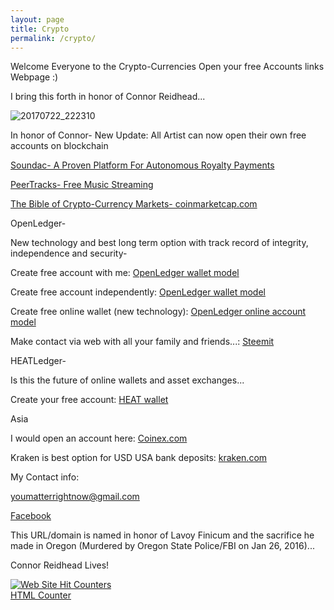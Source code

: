 ```yaml
---
layout: page
title: Crypto
permalink: /crypto/
---
```


Welcome Everyone to the Crypto-Currencies Open your free Accounts links Webpage :)

I bring this forth in honor of Connor Reidhead...

![20170722_222310](https://user-images.githubusercontent.com/17059350/46913610-50879500-cf56-11e8-898f-03727b339a9e.jpg)

In honor of Connor- New Update:  All Artist can now open their own free accounts on blockchain

<a href="https://soundac.io/" target="_blank">Soundac-  A Proven Platform For Autonomous Royalty Payments</a>

<a href="https://peertracks.com/" target="_blank">PeerTracks-  Free Music Streaming</a>


<a href="https://coinmarketcap.com/all/views/all/" target="_blank">The Bible of Crypto-Currency Markets- coinmarketcap.com</a>


OpenLedger-


New technology and best long term option with track record of integrity, independence and security-

Create free account with me:   <a href="https://openledger.io?r=honest-money" target="_blank">OpenLedger wallet model</a>

Create free account independently:   <a href="https://openledger.io" target="_blank">OpenLedger wallet model</a>

Create free online wallet (new technology):  <a href="https:wallet.bitshares.org" target="_blank">OpenLedger online account model</a>



Make contact via web with all your family and friends...:    <a href="https://steemit.com/" target="_blank">Steemit</a>


HEATLedger-


Is this the future of online wallets and asset exchanges...
 

Create your free account:   <a href="https://heatwallet.com/" target="_blank">HEAT wallet</a>


Asia


I would open an account here:   <a href="https://www.coinex.com/" target="_blank">Coinex.com</a>


Kraken is best option for USD USA bank deposits:   <a href="https://www.kraken.com/u/trade" target="_blank">kraken.com</a>



My Contact info:


<a href="youmatterrightnow@gmail.com" target="_blank">youmatterrightnow@gmail.com</a>


<a href="www.facebook.com/edward.reidhead.1" target="_blank">Facebook</a>






This URL/domain is named in honor of Lavoy Finicum and the sacrifice he made in Oregon (Murdered by Oregon State Police/FBI on Jan 26, 2016)...


Connor Reidhead Lives!



<a href="http://www.easycounter.com/">
<img src="//www.easycounter.com/counter.php?reidhead"
border="0" alt="Web Site Hit Counters"></a>
<br><a href="http://www.easycounter.com/">HTML Counter</a>




